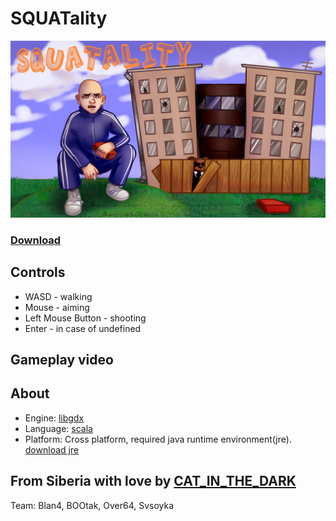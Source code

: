 # SQUATality

![](https://raw.githubusercontent.com/cat-in-the-dark/old48_36_game/master/client/assets/textures/title.png)

### [Download](https://github.com/cat-in-the-dark/old48_36_game/releases)

## Controls

- WASD - walking 
- Mouse - aiming 
- Left Mouse Button - shooting
- Enter - in case of undefined

## Gameplay video

## About

- Engine: [libgdx](http://libgdx.badlogicgames.com/)
- Language: [scala](http://www.scala-lang.org/)
- Platform: Cross platform, required java runtime environment(jre). [download jre](http://www.oracle.com/technetwork/java/javase/downloads/jre8-downloads-2133155.html) 

## From Siberia with love by [CAT_IN_THE_DARK](https://catinthedark.itch.io/)

Team: Blan4, BOOtak, Over64, Svsoyka
